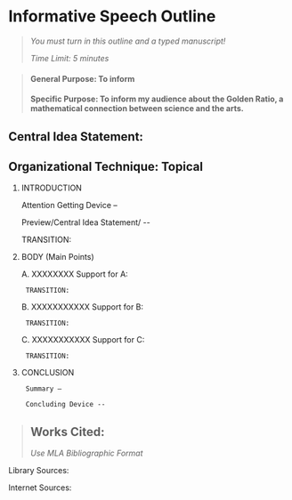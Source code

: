 # Informative Speech Outline

> *You must turn in this outline and a typed manuscript!*
>
> *Time Limit: 5 minutes*

> #### General Purpose: To inform
>
> #### Specific Purpose: To inform my audience about the Golden Ratio, a mathematical connection between science and the arts.

## Central Idea Statement: 

## Organizational Technique: Topical

1. INTRODUCTION 
    
    Attention Getting Device – 
    
    Preview/Central Idea Statement/ -- 
    
    TRANSITION: 
    
2. BODY (Main Points)
    
    A. XXXXXXXX
        Support for A:  
        
        TRANSITION:
        
    B. XXXXXXXXXXX
        Support for B:  
        
        TRANSITION:
    C. XXXXXXXXXXX
        Support for C:  
        
        TRANSITION:
        
3. CONCLUSION 
        
        Summary – 
        
        Concluding Device --

> ## Works Cited:
> *Use MLA Bibliographic Format*

Library Sources: 

Internet Sources: 
